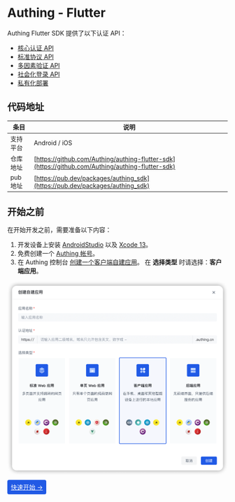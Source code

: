 # Authing - Flutter

<LastUpdated/>

Authing Flutter SDK 提供了以下认证 API：

* [核心认证 API](./authentication/README.md)
* [标准协议 API](./protocol/README.md)
* [多因素验证 API](./mfa/README.md)
* [社会化登录 API](./social/README.md)
* [私有化部署](./onpremise.md)

## 代码地址

| 条目     | 说明                                                         |
| -------- | ------------------------------------------------------------ |
| 支持平台 | Android / iOS                                                 |
| 仓库地址 | [https://github.com/Authing/authing-flutter-sdk](https://github.com/Authing/authing-flutter-sdk) |
| pub 地址 | [https://pub.dev/packages/authing_sdk](https://pub.dev/packages/authing_sdk) |

## 开始之前

在开始开发之前，需要准备以下内容：

1. 开发设备上安装 [AndroidStudio](https://developer.android.google.cn/studio) 以及 [Xcode 13](https://developer.apple.com/xcode/)。
2. 免费创建一个 [Authing 帐号](https://www.authing.cn/)。
3. 在 Authing 控制台 [创建一个客户端自建应用](/guides/app-new/create-app/create-app.md)。
在 **选择类型** 时请选择：**客户端应用**。

  <img src="./images/create_client_application.png" alt="drawing" width="620"/>
<br>

<span style="background-color: #215ae5;a:link:color:#FFF;padding:8px;border-radius: 4px;"><a href="./develop.html" style="color:#FFF;">快速开始 →</a>
</span>

<br>

